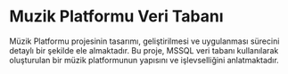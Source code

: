 # Muzik Platformu Veri Tabanı
 Müzik Platformu projesinin tasarımı, geliştirilmesi ve uygulanması sürecini detaylı  bir şekilde ele almaktadır. Bu proje, MSSQL veri tabanı kullanılarak oluşturulan bir müzik  platformunun yapısını ve işlevselliğini anlatmaktadır. 
